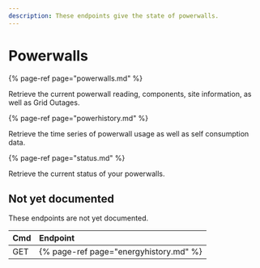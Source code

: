 ```yaml
---
description: These endpoints give the state of powerwalls.
---
```


# Powerwalls

{% page-ref page="powerwalls.md" %}

Retrieve the current powerwall reading, components, site information, as well as Grid Outages.

{% page-ref page="powerhistory.md" %}

Retrieve the time series of powerwall usage as well as self consumption data.

{% page-ref page="status.md" %}

Retrieve the current status of your powerwalls.

## Not yet documented

These endpoints are not yet documented.

| Cmd | Endpoint                               |
| :-- | :------------------------------------- |
| GET | {% page-ref page="energyhistory.md" %} |
